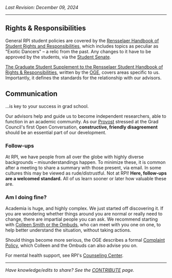 _Last Revision: December 09, 2024_

---

## Rights & Responsibilities

General RPI student policies are covered by the [Rensselaer Handbook of Student Rights and Responsibilities](https://rpi.box.com/s/p1b39vybm914b5cao4csrgl84bfrrh2l), which includes topics as peculiar as "Exotic Dancers" – a relic from the past. Any changes to it have to be approved by the students, via the [Student Senate](Stud%20Gov't%20101.md#Student%20Senate).

[The Graduate Student Supplement to the Rensselaer Student Handbook of Rights & Responsibilities](https://graduate.rpi.edu/forms-and-policies), written by the [OGE](Important%20Offices.md#Office%20of%20Graduate%20Education), covers areas specific to us. Importantly, it defines the standards for the relationship with our advisors.

## Communication
...is key to your success in grad school.

Our advisors help and guide us to become independent researchers, able to function in an academic community. As our [Provost](Important%20Offices.md#Important%20People%20on%20Campus) stressed at the Grad Council's first Open Conversation, **constructive, friendly disagreement** should be an essential part of our development.

### Follow-ups
At RPI, we have people from all over the globe with highly diverse backgrounds – misunderstandings happen. To minimize these, it is common after a meeting to share a summary with those present, via email. In some cultures this may be viewed as rude/distrustful. Not at RPI! **Here, follow-ups are a welcomed standard.** All of us learn sooner or later how valuable these are.

### Am I doing fine?
Academia is huge, and highly complex. We just started off discovering it. If you are wondering whether things around you are normal or really need to change, there are impartial people you can ask.
We recommend starting with [Colleen Smith or the Ombuds](Important%20Offices.md#Important%20People%20on%20Campus), who can meet with you one on one, to help better understand the situation, without taking actions.

Should things become more serious, the OGE describes a formal [Complaint Policy](https://graduate.rpi.edu/forms-and-policies), which Colleen and the Ombuds can also advise you on.

For mental health support, see RPI's [Counseling Center](Important%20Offices.md#Counceling%20Center).


---
_Have knowledge/edits to share? See the [CONTRIBUTE](../CONTRIBUTE.md) page._